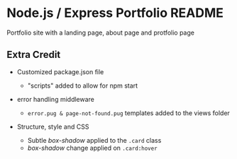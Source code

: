 # Node.js / Express Portfolio README
Portfolio site with a landing page, about page and protfolio page

## Extra Credit
* Customized package.json file
  - "scripts" added to allow for npm start

* error handling middleware
  - `error.pug & page-not-found.pug` templates added to the views folder

* Structure, style and CSS
  - Subtle *box-shadow* applied to the `.card` class
  - *box-shadow* change applied on `.card:hover`
